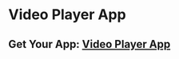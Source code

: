 # Video Player App

## Get Your App: [Video Player App](https://peaceful-lamarr-638c96.netlify.app/)
